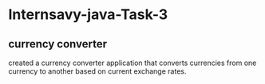 # Internsavy-java-Task-3

## currency converter
created a currency converter application
that converts currencies from one
currency to another based on current
exchange rates.
